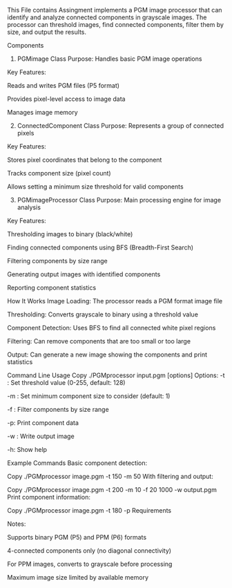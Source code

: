 This File contains Assingment  implements a PGM  image processor that can identify and analyze connected components in grayscale images. The processor can threshold images, find connected components, filter them by size, and output the results.

Components
1. PGMimage Class
Purpose: Handles basic PGM image operations

Key Features:

Reads and writes PGM files (P5 format)

Provides pixel-level access to image data

Manages image memory

2. ConnectedComponent Class
Purpose: Represents a group of connected pixels

Key Features:

Stores pixel coordinates that belong to the component

Tracks component size (pixel count)

Allows setting a minimum size threshold for valid components

3. PGMimageProcessor Class
Purpose: Main processing engine for image analysis

Key Features:

Thresholding images to binary (black/white)

Finding connected components using BFS (Breadth-First Search)

Filtering components by size range

Generating output images with identified components

Reporting component statistics

How It Works
Image Loading: The processor reads a PGM format image file

Thresholding: Converts grayscale to binary using a threshold value

Component Detection: Uses BFS to find all connected white pixel regions

Filtering: Can remove components that are too small or too large

Output: Can generate a new image showing the components and print statistics

Command Line Usage
Copy
./PGMprocessor input.pgm [options]
Options:
-t <value>: Set threshold value (0-255, default: 128)

-m <value>: Set minimum component size to consider (default: 1)

-f <min> <max>: Filter components by size range

-p: Print component data

-w <filename>: Write output image

-h: Show help

Example Commands
Basic component detection:

Copy
./PGMprocessor image.pgm -t 150 -m 50
With filtering and output:

Copy
./PGMprocessor image.pgm -t 200 -m 10 -f 20 1000 -w output.pgm
Print component information:

Copy
./PGMprocessor image.pgm -t 180 -p
Requirements

Notes:

Supports binary PGM (P5) and PPM (P6) formats

4-connected components only (no diagonal connectivity)

For PPM images, converts to grayscale before processing

Maximum image size limited by available memory
